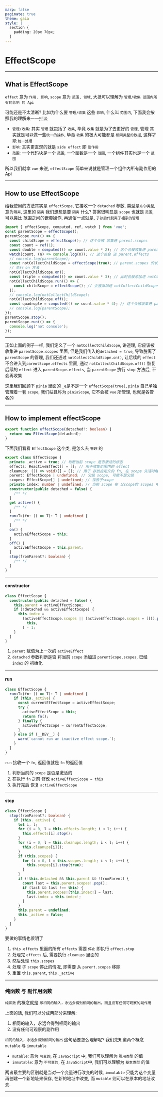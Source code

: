 ```yaml
---
marp: false
paginate: true
theme: gaia
style: |
  section {
    padding: 20px 70px;
  }
---
```


<!--
_class: lead gaia
_paginate: false
-->

# EffectScope

---

<style scoped>
  section {
    font-size: 30px;
  }
</style>

## What is EffectScope

`effect` 意为 `作用, 影响`, `scope` 意为 `范围, 领域`, 大抵可以理解为 `管理/收集 范围内所有的影响 的 Api`

可能还是不太清晰? 比如为什么要 `管理/收集` 这些 `影响`, 什么叫 `范围内`, 下面我会按照我的理解来一一扯淡

- `管理/收集`: 其实 `管理` 就包括了 `收集`, 毕竟 `收集` 就是为了去更好的 `管理`, 管理 其实就是可以做一些`统一的操作`, 毕竟 `收集` 的极大可能都是 `相同类型的数据`, 这样才能 `统一处理`
- `影响`: 其实更直观的就是 `side effect` 即 `副作用`
- `范围`: 一个代码块是一个 `范围`, 一个函数是一个 `范围`, 一个组件其实也是一个 `范围`

所以我们就拿 `vue` 来说, `effectScope` 简单来说就是管理一个组件内所有副作用的 Api

---

<style scoped>
  section {
    font-size: 21px;
  }
</style>

## How to use EffectScope

给我使用的方法其实是 `effectScope`, 它接收一个 `detached` 参数, 类型是`布尔类型`, 意为`隔离`, 这里的 `隔离` 我们想想是要 `隔离` 什么? 答案很明显是 `scope` 也就是 `范围`, 可以类比 范围之间的嵌套操作, 再通俗一点就是, `子孙后代脱离了祖宗的管理`

```typescript
import { effectScope, computed, ref, watch } from 'vue';
const parentScope = effectScope();
parentScope.run(() => {
  const childScope = effectScope(); // 这个会被 收集进 parent.scopes
  const count = ref(1);
  const double = computed(() => count.value * 2); // 这个会被收集进 parent.effects
  watch(count, (n) => console.log(n)); // 这个也会 进 parent.effects
  // console.log(parentScope);
  const notCollectChildScope = effectScope(true); // parent.scopes 的长度还是 1
  // 执行 on 方法
  notCollectChildScope.on();
  const triple = computed(() => count.value * 3); // 此时会被添加进 notCollectChildScope.effects
  notCollectChildScope.run(() => {
    const childScope = effectScope(); // 会被添加进 notCollectChildScope.scopes
  });
  // console.log(notCollectChildScope);
  notCollectChildScope.off();
  const quadruple = computed(() => count.value * 4); // 这个会被收集进 parent.effects
  // console.log(parentScope);
});
parentScope.stop();
parentScope.run(() => {
  console.log('not console');
});
```

---

正如上面的例子一样, 我们定义了一个 `notCollectChildScope`, 讲道理, 它应该被收集进 `parentScope.scopes` 里面, 但是我们传入的`detached = true`, 导致脱离了 `parentScope` 的管理, 我们还通过 `notCollectChildScope.on()`, 让后续的 `effect` 不会进入到`parentScope.effects` 里面, 通过 `notCollectChildScope.off()` 恢复后续的 `effect` 进入 `parentScope.effects`, 当 `parentScope` 执行 `stop` 方法后, 不会再收集

这里我们回顾下 `pinia` 里面的 `_e`是不是一个 `effectScope(true)`, `pinia` 自己单独管理着一套 `scope`, 我们姑且称为 `piniaScope`, 它不会被 `vue` 所管理, 也就是各管各的

---

## How to implement effectScope

<style scoped>
  section {
    font-size: 20px;
  }
  section marp-pre, section p {
    margin: .5rem 0 0;
  }
</style>

```typescript
export function effectScope(detached?: boolean) {
  return new EffectScope(detached);
}
```

下面我们看看 `EffectScope` 这个类, 是怎么去 `管理` 的

```typescript
export class EffectScope {
  private _active = true; // 判断当前 scope 是否激活的标志
  effects: ReactiveEffect[] = []; // 用于收集范围内的 effect
  cleanups: (() => void)[] = []; // 用于 存放自定义的 fn, 在 scope 失活时触发, cleanup 清扫
  parent: EffectScope | undefined; // 父级 scope, 可能不是父级
  scopes: EffectScope[] | undefined; // 存放子scope
  private index: number | undefined; // 当前 scope 在 父scope的 scopes 中的下标
  constructor(public detached = false) {
    /** */
  }
  get active() {
    /** */
  }
  run<T>(fn: () => T): T | undefined {
    /** */
  }
  on() {
    activeEffectScope = this;
  }
  off() {
    activeEffectScope = this.parent;
  }
  stop(fromParent?: boolean) {
    /** */
  }
}
```

---

#### constructor

```typescript
class EffectScope {
  constructor(public detached = false) {
    this.parent = activeEffectScope;
    if (!detached && activeEffectScope) {
      this.index =
        (activeEffectScope.scopes || (activeEffectScope.scopes = [])).push(
          this,
        ) - 1;
    }
  }
}
```

1. `parent` 赋值为上一次的 `activeEffect`
2. `detached` 参数判断是否 将当前 `scope` 添加进 `parentScope.scopes`, 已经 `index` 的 初始化

---

<style scoped>
  section {
    font-size: 27px;
  }
</style>

#### run

```typescript
class EffectScope {
  run<T>(fn: () => T): T | undefined {
    if (this._active) {
      const currentEffectScope = activeEffectScope;
      try {
        activeEffectScope = this;
        return fn();
      } finally {
        activeEffectScope = currentEffectScope;
      }
    } else if (__DEV__) {
      warn(`cannot run an inactive effect scope.`);
    }
  }
}
```

`run` 接收一个 `fn`, 返回值就是 `fn` 的返回值

1. 判断当前的 `scope` 是否是激活的
2. 在执行 `fn` 之前 修改 `activeEffectScope = this`
3. 执行完后 恢复 `activeEffectScope`

---

<style scoped>
  section {
    font-size: 18px;
  }
  section marp-pre, section p {
    margin: .5rem 0 0;
  }
  section ol {
    margin-top: .5rem;
  }
</style>

#### stop

```typescript
class EffectScope {
  stop(fromParent?: boolean) {
    if (this._active) {
      let i, l;
      for (i = 0, l = this.effects.length; i < l; i++) {
        this.effects[i].stop();
      }
      for (i = 0, l = this.cleanups.length; i < l; i++) {
        this.cleanups[i]();
      }
      if (this.scopes) {
        for (i = 0, l = this.scopes.length; i < l; i++) {
          this.scopes[i].stop(true);
        }
      }
      if (!this.detached && this.parent && !fromParent) {
        const last = this.parent.scopes!.pop();
        if (last && last !== this) {
          this.parent.scopes![this.index!] = last;
          last.index = this.index!;
        }
      }
      this.parent = undefined;
      this._active = false;
    }
  }
}
```

要做的事情也很明了

1. `this.effects` 里面的所有 `effects` 需要 `停止` 即执行 `effect.stop`
2. 处理完 `effects` 后, 需要执行 `cleanups` 里面的
3. 然后处理 `this.scopes`
4. 处理 子 `scope` 停止的情况, 即需要 从 `parent.scopes` 移除
5. 重置 `this.parent`, `this._active`

---

<style scoped>
  section {
    font-size: 23px;
  }
</style>

### 纯函数 与 副作用函数

`纯函数` 的概念就是 `即相同的输入，永远会得到相同的输出，而且没有任何可观察的副作用`

上面的话, 我们可以分成两部分来理解:

1. 相同的输入，永远会得到相同的输出
2. 没有任何可观察的副作用

`相同的输入，永远会得到相同的输出` 这句话要怎么理解呢? 我们先知道两个概念 `mutable` 与 `immutable`

- `mutable`: 意为 `可变的`, 在 `JavaScript` 中, 我们可以理解为 `引用类型` 的值
- `immutable`: 意为 `不可变的`, 在 `JavaScript`中, 我们可以理解为 `基本类型` 的值

两者最主要的区别就是当对一个变量进行改变的时候, `immutable` 只能为这个变量再创建一个新地址来保存, 在新的地址中改变, 而 `mutable` 则可以在原本的地址改变.

---
